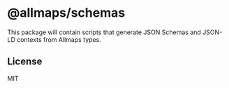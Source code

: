 # @allmaps/schemas

This package will contain scripts that generate JSON Schemas and JSON-LD contexts from Allmaps types.

## License

MIT

